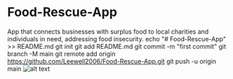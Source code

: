 # Food-Rescue-App
App that connects businesses with surplus food to local charities and individuals in need, addressing food insecurity.
echo "# Food-Rescue-App" >> README.md
git init
git add README.md
git commit -m "first commit"
git branch -M main
git remote add origin https://github.com/Leewell2006/Food-Rescue-App.git
git push -u origin main
![alt text](C:\Users\Admin\Desktop\IT_FINAL_PROJECT_1110.jpg)
